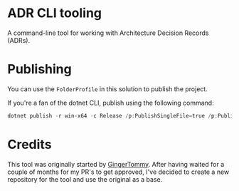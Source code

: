 # ADR CLI tooling

A command-line tool for working with Architecture Decision Records (ADRs).

# Publishing

You can use the `FolderProfile` in this solution to publish the project.

If you're a fan of the dotnet CLI, publish using the following command:

```powershell
dotnet publish -r win-x64 -c Release /p:PublishSingleFile=true /p:PublishTrimmed=true
```

# Credits

This tool was originally started by [GingerTommy](https://github.com/GingerTommy/adr-cli). After having waited for a couple of months for my PR's to get approved, I've decided to create a new repository for the tool and use the original as a base.
